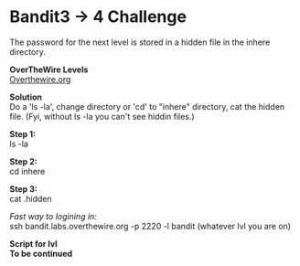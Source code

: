 # Bandit3 -> 4 Challenge
The password for the next level is stored in a hidden file in the inhere directory.

**OverTheWire Levels**
<br>
[Overthewire.org](https://overthewire.org/wargames/bandit/bandit4.html)

**Solution**
<br>
Do a 'ls -la', change directory or 'cd' to "inhere" directory, cat the hidden file. (Fyi, without ls -la you can't see hiddin files.)

**Step 1:**
<br>
ls -la

**Step 2:**
<br>
cd inhere

**Step 3:**
<br>
cat .hidden

*Fast way to logining in:*
<br>
ssh bandit.labs.overthewire.org -p 2220 -l bandit (whatever lvl you are on)

**Script for lvl**
<br>
**To be continued**
